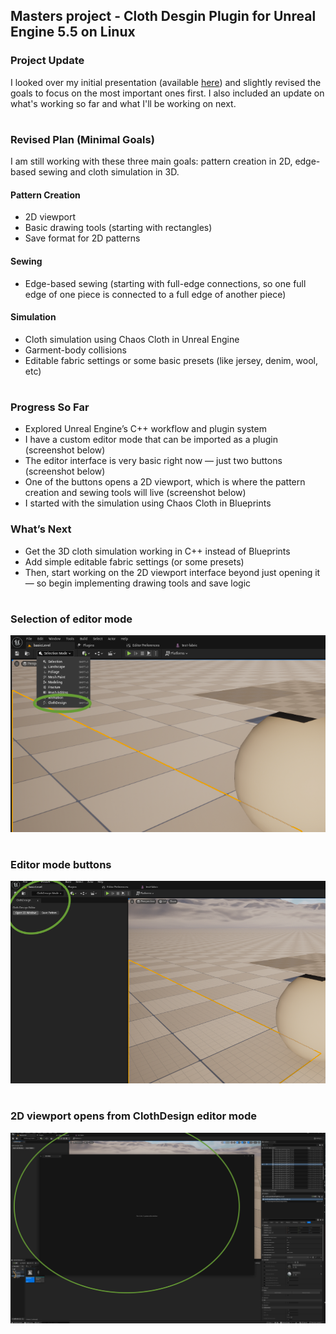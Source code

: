 ## Masters project - Cloth Desgin Plugin for Unreal Engine 5.5 on Linux
### Project Update
I looked over my initial presentation (available [here](https://livebournemouthac.sharepoint.com/:b:/r/sites/MScCAVE202425/Shared%20Documents/MSc%20Project/Initial%20Presentations/Marisa-MSc-Presentation.pdf?csf=1&web=1&e=PkPUL9)) and slightly revised the goals to focus on the most important ones first. I also included an update on what's working so far and what I'll be working on next.
# 
### Revised Plan (Minimal Goals)
I am still working with these three main goals: pattern creation in 2D, edge-based sewing and cloth simulation in 3D.
#### Pattern Creation
- 2D viewport
- Basic drawing tools (starting with rectangles)
- Save format for 2D patterns
#### Sewing
- Edge-based sewing (starting with full-edge connections, so one full edge of one piece is connected to a full edge of another piece)
#### Simulation
- Cloth simulation using Chaos Cloth in Unreal Engine
- Garment-body collisions
- Editable fabric settings or some basic presets (like jersey, denim, wool, etc)
#
### Progress So Far
- Explored Unreal Engine’s C++ workflow and plugin system
- I have a custom editor mode that can be imported as a plugin (screenshot below)
- The editor interface is very basic right now — just two buttons (screenshot below)
- One of the buttons opens a 2D viewport, which is where the pattern creation and sewing tools will live (screenshot below)
- I started with the simulation using Chaos Cloth in Blueprints
### What’s Next
- Get the 3D cloth simulation working in C++ instead of Blueprints
- Add simple editable fabric settings (or some presets)
- Then, start working on the 2D viewport interface beyond just opening it — so begin implementing drawing tools and save logic

#
### Selection of editor mode
![photo](media/photo1.png)

#
### Editor mode buttons
![photo](media/photo2.png)

#
### 2D viewport opens from ClothDesign editor mode 
![photo](media/photo3.png)


